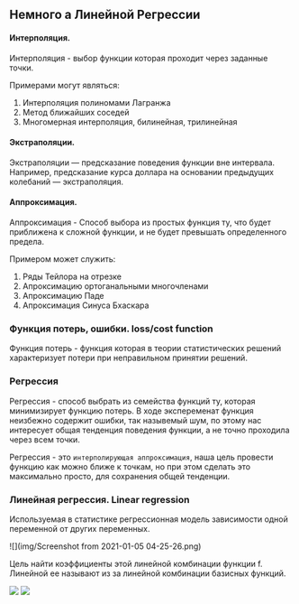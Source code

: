 ## Немного а Линейной Регрессии
#### Интерполяция.
Интерполяция - выбор функции которая проходит через заданные точки.

Примерами могут являться:
1) Интерполяция полиномами Лагранжа
2) Метод ближайших соседей
3) Многомерная интерполяция, билинейная, трилинейная

#### Экстраполяции.
Экстраполяции — предсказание поведения функции вне интервала.
Например, предсказание курса доллара на основании предыдущих
колебаний — экстраполяция.

#### Аппроксимация.
Аппроксимация - Способ выбора из простых функция ту, что будет
приближена к сложной функции, и не будет превышать определенного предела.

Примером может служить:
1) Ряды Тейлора на отрезке
2) Апроксимацию ортоганальными многочленами
3) Апроксимацию Паде
4) Апроксимация Синуса Бхаскара

### Функция потерь, ошибки. loss/cost function
Функция потерь - функция которая в теории статистических решений
характеризует потери при неправильном принятии решений.

### Регрессия
Регрессия - способ выбрать из семейства функций ту, которая минимизирует
функцию потерь. В ходе экспеременат функция неизбежно содержит ошибки,
так назывемый шум, по этому нас интересует общая тенденция поведения
функции, а не точно проходила через всем точки.

Регрессия - это `интерполирующая аппроксимация`, наша цель провести
функцию как можно ближе к точкам, но при этом сделать это максимально
просто, для сохранения общей тенденции.

### Линейная регрессия. Linear regression
Используемая в статистике регрессионная модель зависимости одной
переменной от других переменных.

![](img/Screenshot from 2021-01-05 04-25-26.png)

Цель найти коэффициенты этой линейной комбинации функции f. Линейной ее
называют из за линейной комбинации базисных функций.














![](img/)
![](img/)




